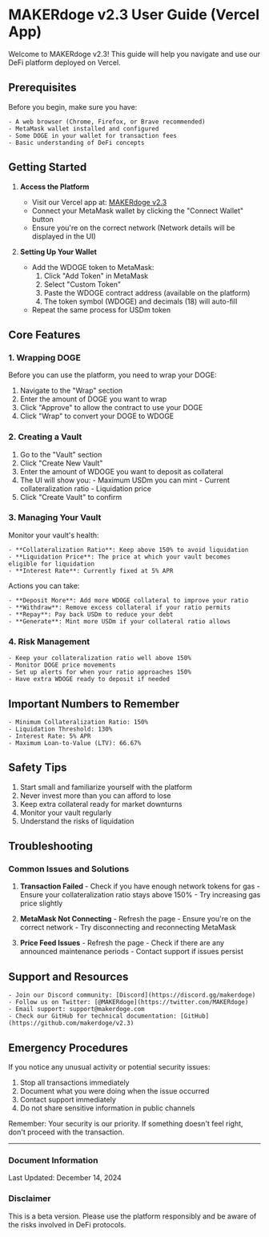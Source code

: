 # MAKERdoge v2.3 User Guide (Vercel App)

Welcome to MAKERdoge v2.3! This guide will help you navigate and use our DeFi platform deployed on Vercel.

## Prerequisites

Before you begin, make sure you have:

    - A web browser (Chrome, Firefox, or Brave recommended)
    - MetaMask wallet installed and configured
    - Some DOGE in your wallet for transaction fees
    - Basic understanding of DeFi concepts

## Getting Started

1. **Access the Platform**
    - Visit our Vercel app at: [MAKERdoge v2.3](https://makerdoge-v2.vercel.app)
    - Connect your MetaMask wallet by clicking the "Connect Wallet" button
    - Ensure you're on the correct network (Network details will be displayed in the UI)

2. **Setting Up Your Wallet**
    - Add the WDOGE token to MetaMask:
        1. Click "Add Token" in MetaMask
        2. Select "Custom Token"
        3. Paste the WDOGE contract address (available on the platform)
        4. The token symbol (WDOGE) and decimals (18) will auto-fill
    - Repeat the same process for USDm token

## Core Features

### 1. Wrapping DOGE

Before you can use the platform, you need to wrap your DOGE:

1. Navigate to the "Wrap" section
2. Enter the amount of DOGE you want to wrap
3. Click "Approve" to allow the contract to use your DOGE
4. Click "Wrap" to convert your DOGE to WDOGE

### 2. Creating a Vault

1. Go to the "Vault" section
2. Click "Create New Vault"
3. Enter the amount of WDOGE you want to deposit as collateral
4. The UI will show you:
        - Maximum USDm you can mint
        - Current collateralization ratio
        - Liquidation price
5. Click "Create Vault" to confirm

### 3. Managing Your Vault

Monitor your vault's health:

    - **Collateralization Ratio**: Keep above 150% to avoid liquidation
    - **Liquidation Price**: The price at which your vault becomes eligible for liquidation
    - **Interest Rate**: Currently fixed at 5% APR

Actions you can take:

    - **Deposit More**: Add more WDOGE collateral to improve your ratio
    - **Withdraw**: Remove excess collateral if your ratio permits
    - **Repay**: Pay back USDm to reduce your debt
    - **Generate**: Mint more USDm if your collateral ratio allows

### 4. Risk Management

    - Keep your collateralization ratio well above 150%
    - Monitor DOGE price movements
    - Set up alerts for when your ratio approaches 150%
    - Have extra WDOGE ready to deposit if needed

## Important Numbers to Remember

    - Minimum Collateralization Ratio: 150%
    - Liquidation Threshold: 130%
    - Interest Rate: 5% APR
    - Maximum Loan-to-Value (LTV): 66.67%

## Safety Tips

1. Start small and familiarize yourself with the platform
2. Never invest more than you can afford to lose
3. Keep extra collateral ready for market downturns
4. Monitor your vault regularly
5. Understand the risks of liquidation

## Troubleshooting

### Common Issues and Solutions

1. **Transaction Failed**
        - Check if you have enough network tokens for gas
        - Ensure your collateralization ratio stays above 150%
        - Try increasing gas price slightly

2. **MetaMask Not Connecting**
        - Refresh the page
        - Ensure you're on the correct network
        - Try disconnecting and reconnecting MetaMask

3. **Price Feed Issues**
        - Refresh the page
        - Check if there are any announced maintenance periods
        - Contact support if issues persist

## Support and Resources

    - Join our Discord community: [Discord](https://discord.gg/makerdoge)
    - Follow us on Twitter: [@MAKERdoge](https://twitter.com/MAKERdoge)
    - Email support: support@makerdoge.com
    - Check our GitHub for technical documentation: [GitHub](https://github.com/makerdoge/v2.3)

## Emergency Procedures

If you notice any unusual activity or potential security issues:

1. Stop all transactions immediately
2. Document what you were doing when the issue occurred
3. Contact support immediately
4. Do not share sensitive information in public channels

Remember: Your security is our priority. If something doesn't feel right, don't proceed with the transaction.

---

### Document Information

Last Updated: December 14, 2024

### Disclaimer

This is a beta version. Please use the platform responsibly and be aware of the risks involved in DeFi protocols.
